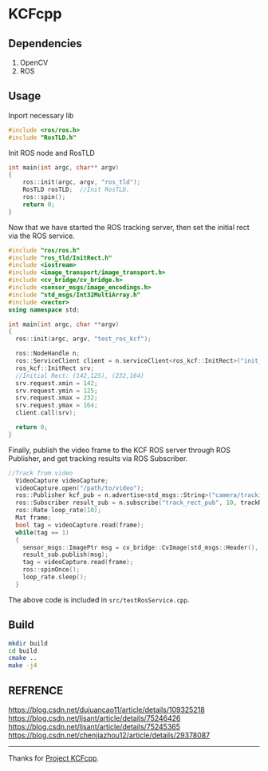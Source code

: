 # KCFcpp

## Dependencies
1. OpenCV
2. ROS

## Usage
Inport necessary lib
```c++
#include <ros/ros.h>
#include "RosTLD.h"
```
Init ROS node and RosTLD
```c++
int main(int argc, char** argv)
{
    ros::init(argc, argv, "ros_tld");
    RosTLD rosTLD;  //Init RosTLD.
    ros::spin();
    return 0;
}
```
Now that we have started the ROS tracking server, then set the initial rect via the ROS service.
```c++
#include "ros/ros.h"
#include "ros_tld/InitRect.h"
#include <iostream>
#include <image_transport/image_transport.h>
#include <cv_bridge/cv_bridge.h> 
#include <sensor_msgs/image_encodings.h> 
#include "std_msgs/Int32MultiArray.h"
#include <vector>
using namespace std;

int main(int argc, char **argv)
{
  ros::init(argc, argv, "test_ros_kcf");

  ros::NodeHandle n;
  ros::ServiceClient client = n.serviceClient<ros_kcf::InitRect>("init_rect");
  ros_kcf::InitRect srv;
  //Initial Rect: (142,125), (232,164)
  srv.request.xmin = 142;
  srv.request.ymin = 125;
  srv.request.xmax = 232;
  srv.request.ymax = 164;
  client.call(srv);

  return 0;
}
```
Finally, publish the video frame to the KCF ROS server through ROS Publisher, and get tracking results via ROS Subscriber.
```c++
//Track from video
  VideoCapture videoCapture;
  videoCapture.open("/path/to/video");
  ros::Publisher kcf_pub = n.advertise<std_msgs::String>("camera/tracking/image", 10);
  ros::Subscriber result_sub = n.subscribe("track_rect_pub", 10, trackResultCallback);
  ros::Rate loop_rate(10);
  Mat frame;
  bool tag = videoCapture.read(frame);
  while(tag == 1)
  {
    sensor_msgs::ImagePtr msg = cv_bridge::CvImage(std_msgs::Header(), "bgr8", frame).toImageMsg();
    result_sub.publish(msg);
    tag = videoCapture.read(frame);
    ros::spinOnce();
    loop_rate.sleep();
  }
```
The above code is included in `src/testRosService.cpp`.

## Build
```sh
mkdir build
cd build
cmake ..
make -j4
```


## REFRENCE
https://blog.csdn.net/dujuancao11/article/details/109325218
https://blog.csdn.net/ljsant/article/details/75246426
https://blog.csdn.net/ljsant/article/details/75245365
https://blog.csdn.net/chenjiazhou12/article/details/29378087



---
Thanks for [Project KCFcpp](https://github.com/joaofaro/KCFcpp.git).